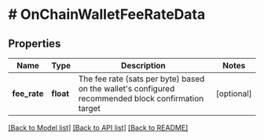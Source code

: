 # # OnChainWalletFeeRateData

## Properties

Name | Type | Description | Notes
------------ | ------------- | ------------- | -------------
**fee_rate** | **float** | The fee rate (sats per byte) based on the wallet&#39;s configured recommended block confirmation target | [optional]

[[Back to Model list]](../../README.md#models) [[Back to API list]](../../README.md#endpoints) [[Back to README]](../../README.md)
